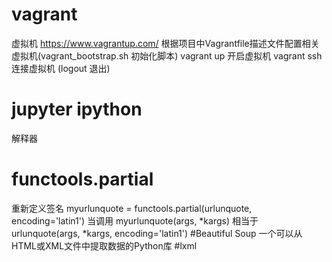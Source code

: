 # vagrant 
虚拟机
https://www.vagrantup.com/
根据项目中Vagrantfile描述文件配置相关虚拟机(vagrant_bootstrap.sh 初始化脚本)
vagrant up 开启虚拟机
vagrant ssh 连接虚拟机 (logout 退出)
# jupyter ipython
解释器
# functools.partial
重新定义签名
myurlunquote = functools.partial(urlunquote, encoding='latin1')
当调用 myurlunquote(args, *kargs)
相当于 urlunquote(args, *kargs, encoding='latin1')
#Beautiful Soup
一个可以从HTML或XML文件中提取数据的Python库
#lxml